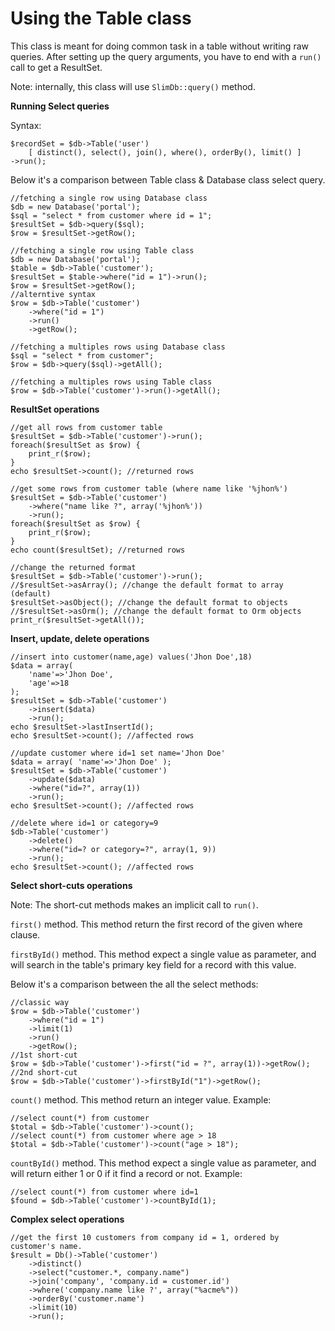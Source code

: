 # Using the Table class

This class is meant for doing common task in a table without writing raw queries.
After setting up the query arguments, you have to end with a `run()` call to get a ResultSet.

Note: internally, this class will use `SlimDb::query()` method.

**Running Select queries**

Syntax: 

	$recordSet = $db->Table('user')
		[ distinct(), select(), join(), where(), orderBy(), limit() ]
	->run();

Below it's a comparison between Table class & Database class select query.

	//fetching a single row using Database class
	$db = new Database('portal');
	$sql = "select * from customer where id = 1";
	$resultSet = $db->query($sql);
	$row = $resultSet->getRow();
	
	//fetching a single row using Table class
	$db = new Database('portal');
	$table = $db->Table('customer');
	$resultSet = $table->where("id = 1")->run();
	$row = $resultSet->getRow();
	//alterntive syntax
	$row = $db->Table('customer')
		->where("id = 1")
		->run()
		->getRow();
	
	//fetching a multiples rows using Database class
	$sql = "select * from customer";
	$row = $db->query($sql)->getAll();
	
	//fetching a multiples rows using Table class
	$row = $db->Table('customer')->run()->getAll();
	
**ResultSet operations**

    //get all rows from customer table
    $resultSet = $db->Table('customer')->run();
    foreach($resultSet as $row) {
        print_r($row);
    }
    echo $resultSet->count(); //returned rows

    //get some rows from customer table (where name like '%jhon%')
    $resultSet = $db->Table('customer')
		->where("name like ?", array('%jhon%'))
		->run();
    foreach($resultSet as $row) {
        print_r($row);
    }
    echo count($resultSet); //returned rows
	
	//change the returned format
    $resultSet = $db->Table('customer')->run();
	//$resultSet->asArray(); //change the default format to array (default)
	$resultSet->asObject(); //change the default format to objects
	//$resultSet->asOrm(); //change the default format to Orm objects
	print_r($resultSet->getAll());

**Insert, update, delete operations**

    //insert into customer(name,age) values('Jhon Doe',18)
    $data = array( 
		'name'=>'Jhon Doe',
		'age'=>18
	);
    $resultSet = $db->Table('customer')
		->insert($data)
		->run();
    echo $resultSet->lastInsertId();
	echo $resultSet->count(); //affected rows
    
    //update customer where id=1 set name='Jhon Doe'
    $data = array( 'name'=>'Jhon Doe' );
    $resultSet = $db->Table('customer')
		->update($data)
		->where("id=?", array(1))
		->run();
    echo $resultSet->count(); //affected rows

    //delete where id=1 or category=9
    $db->Table('customer')
		->delete()
		->where("id=? or category=?", array(1, 9))
		->run();
    echo $resultSet->count(); //affected rows

**Select short-cuts operations**

Note: The short-cut methods makes an implicit call to `run()`.

`first()`  method.
This method return the first record of the given where clause.

`firstById()`  method.
This method expect a single value as parameter, and will search in the table's primary key field for a record with this value.

Below it's a comparison between the all the select methods:

	//classic way
	$row = $db->Table('customer')
		->where("id = 1")
		->limit(1)
		->run()
		->getRow();
	//1st short-cut
	$row = $db->Table('customer')->first("id = ?", array(1))->getRow();
	//2nd short-cut
	$row = $db->Table('customer')->firstById("1")->getRow();


`count()`  method.
This method return an integer value.  Example:

	//select count(*) from customer
	$total = $db->Table('customer')->count();
	//select count(*) from customer where age > 18
	$total = $db->Table('customer')->count("age > 18");

`countById()`  method.
This method expect a single value as parameter, and will return either 1 or 0 if it find a record or not. Example:

	//select count(*) from customer where id=1
	$found = $db->Table('customer')->countById(1);

**Complex select operations**

	//get the first 10 customers from company id = 1, ordered by customer's name.
	$result = Db()->Table('customer')
		->distinct()
		->select("customer.*, company.name")
		->join('company', 'company.id = customer.id')
		->where('company.name like ?', array("%acme%"))
		->orderBy('customer.name')
		->limit(10)
		->run();
